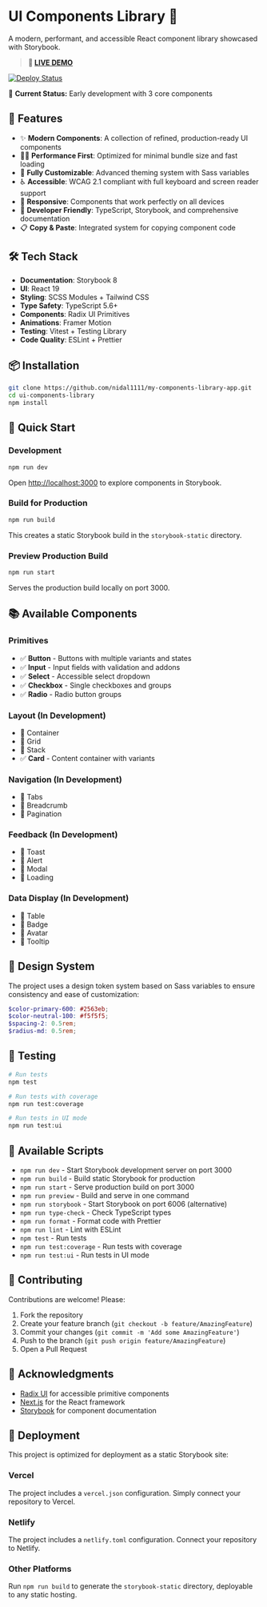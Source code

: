 # UI Components Library 🎨

A modern, performant, and accessible React component library showcased with Storybook.

> **🚀 [LIVE DEMO](https://my-components-library-app.vercel.app/)** 

[![Deploy Status](https://img.shields.io/github/deployments/nidal1111/my-components-library-app/production?label=vercel&logo=vercel)](https://my-components-library-app.vercel.app/)

🚧 **Current Status:** Early development with 3 core components

## 🚀 Features

- ✨ **Modern Components**: A collection of refined, production-ready UI components
- 🏃‍♂️ **Performance First**: Optimized for minimal bundle size and fast loading
- 🎨 **Fully Customizable**: Advanced theming system with Sass variables
- ♿ **Accessible**: WCAG 2.1 compliant with full keyboard and screen reader support
- 📱 **Responsive**: Components that work perfectly on all devices
- 🔧 **Developer Friendly**: TypeScript, Storybook, and comprehensive documentation
- 📋 **Copy & Paste**: Integrated system for copying component code

## 🛠️ Tech Stack

- **Documentation**: Storybook 8
- **UI**: React 19
- **Styling**: SCSS Modules + Tailwind CSS
- **Type Safety**: TypeScript 5.6+
- **Components**: Radix UI Primitives
- **Animations**: Framer Motion
- **Testing**: Vitest + Testing Library
- **Code Quality**: ESLint + Prettier

## 📦 Installation

```bash
git clone https://github.com/nidal1111/my-components-library-app.git
cd ui-components-library
npm install
```

## 🚀 Quick Start

### Development

```bash
npm run dev
```

Open [http://localhost:3000](http://localhost:3000) to explore components in Storybook.

### Build for Production

```bash
npm run build
```

This creates a static Storybook build in the `storybook-static` directory.

### Preview Production Build

```bash
npm run start
```

Serves the production build locally on port 3000.

## 📚 Available Components

### Primitives
- ✅ **Button** - Buttons with multiple variants and states
- ✅ **Input** - Input fields with validation and addons
- ✅ **Select** - Accessible select dropdown
- ✅ **Checkbox** - Single checkboxes and groups
- ✅ **Radio** - Radio button groups

### Layout (In Development)
- 🚧 Container
- 🚧 Grid
- 🚧 Stack
- ✅ **Card** - Content container with variants

### Navigation (In Development)
- 🚧 Tabs
- 🚧 Breadcrumb
- 🚧 Pagination

### Feedback (In Development)
- 🚧 Toast
- 🚧 Alert
- 🚧 Modal
- 🚧 Loading

### Data Display (In Development)
- 🚧 Table
- 🚧 Badge
- 🚧 Avatar
- 🚧 Tooltip

## 🎨 Design System

The project uses a design token system based on Sass variables to ensure consistency and ease of customization:

```scss
$color-primary-600: #2563eb;
$color-neutral-100: #f5f5f5;
$spacing-2: 0.5rem;
$radius-md: 0.5rem;
```

## 🧪 Testing

```bash
# Run tests
npm test

# Run tests with coverage
npm run test:coverage

# Run tests in UI mode
npm run test:ui
```

## 📝 Available Scripts

- `npm run dev` - Start Storybook development server on port 3000
- `npm run build` - Build static Storybook for production
- `npm run start` - Serve production build on port 3000
- `npm run preview` - Build and serve in one command
- `npm run storybook` - Start Storybook on port 6006 (alternative)
- `npm run type-check` - Check TypeScript types
- `npm run format` - Format code with Prettier
- `npm run lint` - Lint with ESLint
- `npm test` - Run tests
- `npm run test:coverage` - Run tests with coverage
- `npm run test:ui` - Run tests in UI mode

## 🤝 Contributing

Contributions are welcome! Please:

1. Fork the repository
2. Create your feature branch (`git checkout -b feature/AmazingFeature`)
3. Commit your changes (`git commit -m 'Add some AmazingFeature'`)
4. Push to the branch (`git push origin feature/AmazingFeature`)
5. Open a Pull Request

## 🙏 Acknowledgments

- [Radix UI](https://www.radix-ui.com/) for accessible primitive components
- [Next.js](https://nextjs.org/) for the React framework
- [Storybook](https://storybook.js.org/) for component documentation

## 🚀 Deployment

This project is optimized for deployment as a static Storybook site:

### Vercel
The project includes a `vercel.json` configuration. Simply connect your repository to Vercel.

### Netlify  
The project includes a `netlify.toml` configuration. Connect your repository to Netlify.

### Other Platforms
Run `npm run build` to generate the `storybook-static` directory, deployable to any static hosting.

